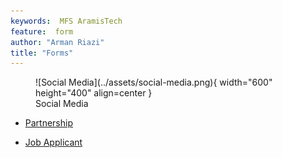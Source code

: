 ```yaml
---
keywords:  MFS AramisTech
feature:  form
author: "Arman Riazi"
title: "Forms"
---
```



<figure markdown>
![Social Media](../assets/social-media.png){ width="600" height="400" align=center }
<figcaption>Social Media</figcaption>
</figure>

- [Partnership](./Form_partnership.md)

- [Job Applicant](./Form_job_application.md)

